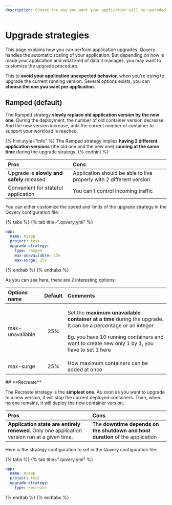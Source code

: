 ```yaml
---
description: Choose the way you want your application will be upgraded
---
```


# Upgrade strategies

This page explains how you can perform application upgrades. Qovery handles the automatic scaling of your application. But depending on how is made your application and what kind of data it manages, you may want to customize the upgrade procedure.

This to **avoid your application unexpected behavior,** when you're trying to upgrade the current running version. Several options exists, you can **choose the one you want per application**.

## Ramped \(default\)

The Ramped strategy **slowly replace old application version by the new one**. During the deployment, the number of old container version decrease. And the new version increase, until the correct number of container to support your workload is reached.

{% hint style="info" %}
The Ramped strategy implies **having 2 different application versions** \(the old one and the new one\) **running at the same time** during the upgrade strategy.
{% endhint %}

| Pros | Cons |
| :--- | :--- |
| Upgrade is **slowly and safely** released | Application should be able to live properly with 2 different version |
| Convenient for stateful application | You can't control incoming traffic |

You can either customize the speed and limits of the upgrade strategy in the Qovery configuration file:

{% tabs %}
{% tab title=".qovery.yml" %}
```yaml
app:
  name: myapp
  project: test
  upgrade-strategy:
    type: ramped
    max-unavailable: 25%
    max-surge: 25%
```
{% endtab %}
{% endtabs %}

As you can see here, there are 2 interesting options:

<table>
  <thead>
    <tr>
      <th style="text-align:left">Options name</th>
      <th style="text-align:center">Default</th>
      <th style="text-align:left">Comments</th>
    </tr>
  </thead>
  <tbody>
    <tr>
      <td style="text-align:left">max-unavailable</td>
      <td style="text-align:center">25%</td>
      <td style="text-align:left">
        <p>Set the <b>maximum unavailable container at a time</b> during the upgrade.
          It can be a percentage or an integer</p>
        <p>Eg. you have 10 running containers and want to create new only 1 by 1,
          you have to set 1 here</p>
      </td>
    </tr>
    <tr>
      <td style="text-align:left">max-surge</td>
      <td style="text-align:center">25%</td>
      <td style="text-align:left">How maximum containers can be added at once</td>
    </tr>
  </tbody>
</table>## **Recreate**

The Recreate strategy is the **simplest one**. As soon as you want to upgrade to a new version, it will stop the current deployed containers. Then, when no one remains, it will deploy the new container version.

| Pros | **Cons** |
| :--- | :--- |
| **Application state are entirely renewed**. Only one application version run at a given time. | The **downtime depends on the shutdown and boot duration** of the application |

Here is the strategy configuration to set in the Qovery configuration file:

{% tabs %}
{% tab title=".qovery.yml" %}
```yaml
app:
  name: myapp
  project: test
  upgrade-strategy:
    type: recreate
```
{% endtab %}
{% endtabs %}





